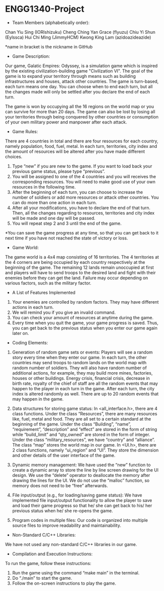 # ENGG1340-Project
+ Team Members (alphabetically order):

Chan Yiu Sing (IORIshizuku)
Cheng Ching Yan Grace (flyuzu)
Chiu Yi Shun (Eylssca)
Hui Chi Ming (JimmyHCM)
Kwong King Lam (azidoazideazide)

*name in bracket is the nickname in GitHub


+ Game Description:

Our game, Galatic Empires: Odyssey, is a simulation game which is inspired by the existing civilization-building game "Civilization VI". The goal of the game is to expand your territory through means such as building infrastructures and houses, attack other countries. The game is turn-based, each turn means one day. You can choose when to end each turn, but all the changes made will only be settled after you declare the end of each turn.

The game is won by occupying all the 16 regions on the world map or you can survive for more than 20 days. The game can also be lost by losing all your territories through being conquered by other countries or consumption of your own military power and manpower after each attack.


+ Game Rules:

There are 4 countries in total and there are four resources for each country, namely population, food, fuel, metal. In each turn, territories, city index and the amount of resources will be altered after you have made different choices.

1.	Type “new” if you are new to the game. If you want to load back your previous game status, please type “previous”.
2.	You will be assigned to one of the 4 countries and you will receives the corresponding resources. You will need to make good use of your own resources in the following time.
3.	After the beginning of each turn, you can choose to increase the number of soldiers or add more resources or attack other countries. You can do more than one action in each turn.
4.	After all your modifications, you have to declare the end of that turn. Then, all the changes regarding to resources, territories and city index will be made and one day will be passed.
5.	You will repeat step 2 and 3 until the end of the game.

*You can save the game progress at any time, so that you can get back to it next time if you have not reached the state of victory or loss.


+ Game World:

The game world is a 4x4 map consisting of 16 territories. The 4 territories at the 4 corners are being occupied by each country respectively at the beginning of the game. The remaining 12 lands remain unoccupied at first and players will have to send troops to the desired land and fight with their enemies before they can get the land. Failure may occur depending on various factors, such as the military factor.


+ A List of Features Implemented

1.  Your enemies are controlled by random factors. They may have different actions in each turn.
2.  We will remind you if you give an invalid command.
3.  You can check your amount of resources at anytime during the game.
4.  Every time when you quit the game, your game progress is saved. Thus, you can get back to the previous status when you enter our game again later on.


+ Coding Elements:

1.	Generation of random game sets or events: 
Players will see a random story every time when they enter our game. In each turn, the other countries may send troops to random lands on the world map with random number of soldiers. They will also have random number of additional actions, for example, they may build more mines, factories, houses or other buildings. Energy crisis, financial crisis, decrease in birth rate, royalty of the chief of staff are all the random events that may happen to the player in each turn in the game. After each turn, the city index is altered randomly as well. There are up to 20 random events that may happen in the game.

2.	Data structures for storing game status:
In <all_interface.h>, there are 4 class functions. Under the class “Resources”, there are many resources like, fuel, metal and food. They are all set to a certain standard at the beginning of the game. Under the class “Building”, “name”, “requirement”, “description” and “effect” are stored in the form of string while “build_limit” and “qty_owned” are stored in the form of integer. Under the class “military_resources”, we have “country” and “alliance”. The class “map” stores the world map in our game.
In <UI.h>, there are 2 class functions, namely “ui_region” and “UI”. They store the dimension and other details of the user interface of the game.

3.	Dynamic memory management: 
We have used the “new” function to create a dynamic array to store the line by line screen drawing for the UI design. We use the “delete” operator to deallocate the memory after drawing the lines for the UI. We do not use the “malloc” function, so memory does not need to be “free” afterwards.

4.	File input/output (e.g., for loading/saving game status): 
We have implemented file input/output functionality to allow the player to save and load their game progress so that he/ she can get back to his/ her previous status when he/ she re-opens the game.

5.	Program codes in multiple files: 
Our code is organized into multiple source files to improve readability and maintainability.


+ Non-Standard C/C++ Libraries:

We have not used any non-standard C/C++ libraries in our game.


+ Compilation and Execution Instructions:

To run the game, follow these instructions:
1.	Run the game using the command “make main” in the terminal.
2.	Do “./main” to start the game.
3.	Follow the on-screen instructions to play the game.

